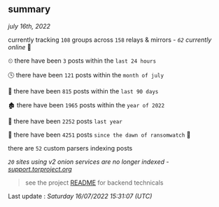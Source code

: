 
## summary
_july 16th, 2022_

currently tracking `108` groups across `158` relays & mirrors - _`62` currently online_ 📡

⏲ there have been `3` posts within the `last 24 hours`

🕓 there have been `121` posts within the `month of july`

📅 there have been `815` posts within the `last 90 days`

🏚 there have been `1965` posts within the `year of 2022`

🚀 there have been `2252` posts `last year`

🦕 there have been `4251` posts `since the dawn of ransomwatch` 🐣

there are `52` custom parsers indexing posts

_`20` sites using v2 onion services are no longer indexed - [support.torproject.org](https://support.torproject.org/onionservices/v2-deprecation/)_

> see the project [README](https://github.com/jmousqueton/ransomwatch#readme) for backend technicals



Last update : _Saturday 16/07/2022 15:31:07 (UTC)_

